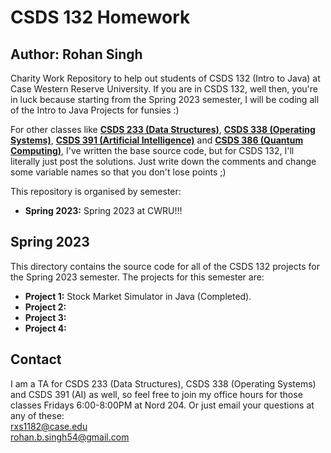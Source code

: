 # CSDS 132 Homework
## Author: Rohan Singh
Charity Work Repository to help out students of CSDS 132 (Intro to Java) at Case Western Reserve University. If you are in CSDS 132, well then, you're in luck because starting from the Spring 2023 semester, I will be coding all of the Intro to Java Projects for funsies :)  

For other classes like **<a href="https://github.com/Rohan-s18/Data-Structures">CSDS 233 (Data Structures)</a>**, **<a href="https://github.com/Rohan-s18/CSDS338_Lab">CSDS 338 (Operating Systems)</a>**, **<a href="https://github.com/Rohan-s18/Artificial_Intelligence">CSDS 391 (Artificial Intelligence)</a>** and **<a href="https://github.com/Rohan-s18/Quantum_Computing">CSDS 386 (Quantum Computing)</a>**, I've written the base source code, but for CSDS 132, I'll literally just post the solutions. Just write down the comments and change some variable names so that you don't lose points ;)  

This repository is organised by semester:  
  - **Spring 2023:** Spring 2023 at CWRU!!!
  
## Spring 2023
This directory contains the source code for all of the CSDS 132 projects for the Spring 2023 semester. The projects for this semester are:  
  - **Project 1:** Stock Market Simulator in Java (Completed).   
  - **Project 2:**  
  - **Project 3:**  
  - **Project 4:**  

## Contact
I am a TA for CSDS 233 (Data Structures), CSDS 338 (Operating Systems) and CSDS 391 (AI) as well, so feel free to join my office hours for those classes Fridays 6:00-8:00PM at Nord 204. Or just email your questions at any of these:    
rxs1182@case.edu  
rohan.b.singh54@gmail.com  
